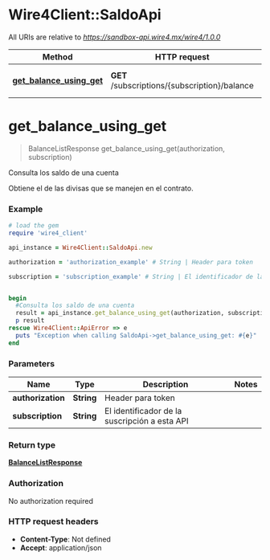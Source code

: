 # Wire4Client::SaldoApi

All URIs are relative to *https://sandbox-api.wire4.mx/wire4/1.0.0*

Method | HTTP request | Description
------------- | ------------- | -------------
[**get_balance_using_get**](SaldoApi.md#get_balance_using_get) | **GET** /subscriptions/{subscription}/balance | Consulta los saldo de una cuenta


# **get_balance_using_get**
> BalanceListResponse get_balance_using_get(authorization, subscription)

Consulta los saldo de una cuenta

Obtiene el de las divisas que se manejen en el contrato.

### Example
```ruby
# load the gem
require 'wire4_client'

api_instance = Wire4Client::SaldoApi.new

authorization = 'authorization_example' # String | Header para token

subscription = 'subscription_example' # String | El identificador de la suscripción a esta API


begin
  #Consulta los saldo de una cuenta
  result = api_instance.get_balance_using_get(authorization, subscription)
  p result
rescue Wire4Client::ApiError => e
  puts "Exception when calling SaldoApi->get_balance_using_get: #{e}"
end
```

### Parameters

Name | Type | Description  | Notes
------------- | ------------- | ------------- | -------------
 **authorization** | **String**| Header para token | 
 **subscription** | **String**| El identificador de la suscripción a esta API | 

### Return type

[**BalanceListResponse**](BalanceListResponse.md)

### Authorization

No authorization required

### HTTP request headers

 - **Content-Type**: Not defined
 - **Accept**: application/json



